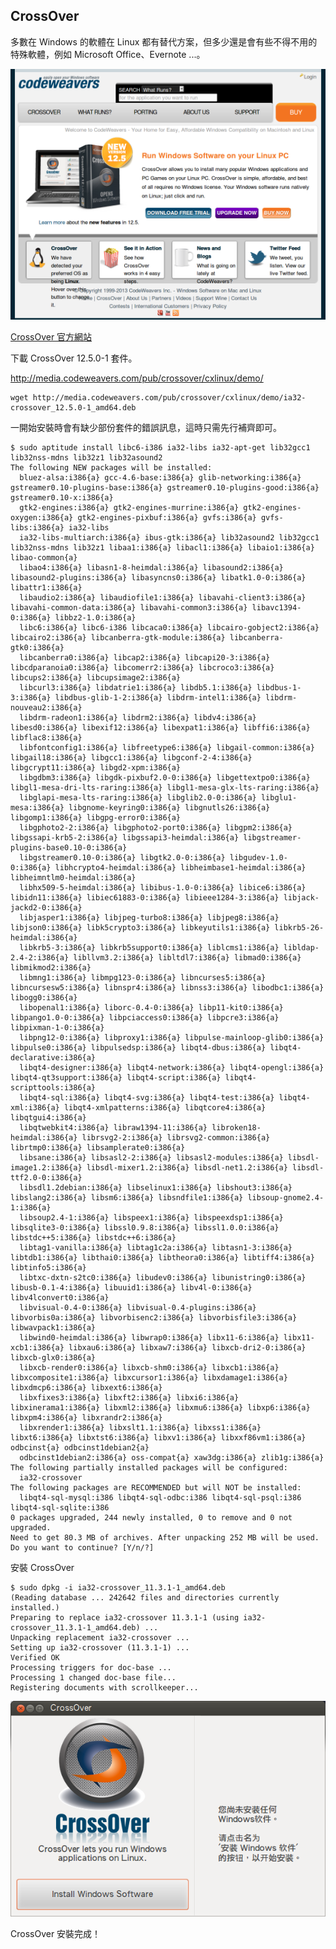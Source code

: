 
## CrossOver

多數在 Windows 的軟體在 Linux 都有替代方案，但多少還是會有些不得不用的特殊軟體，例如 Microsoft Office、Evernote ...。

![2013-09-16-crowser-00.png](imgs/2013-09-16-crowser-00.png "2013-09-16-crowser-00.png")

[CrossOver 官方網站](http://www.codeweavers.com/)

下載 CrossOver 12.5.0-1 套件。

http://media.codeweavers.com/pub/crossover/cxlinux/demo/

	wget http://media.codeweavers.com/pub/crossover/cxlinux/demo/ia32-crossover_12.5.0-1_amd64.deb
 
一開始安裝時會有缺少部份套件的錯誤訊息，這時只需先行補齊即可。

	$ sudo aptitude install libc6-i386 ia32-libs ia32-apt-get lib32gcc1 lib32nss-mdns lib32z1 lib32asound2 
	The following NEW packages will be installed:
	  bluez-alsa:i386{a} gcc-4.6-base:i386{a} glib-networking:i386{a} gstreamer0.10-plugins-base:i386{a} gstreamer0.10-plugins-good:i386{a} gstreamer0.10-x:i386{a} 
	  gtk2-engines:i386{a} gtk2-engines-murrine:i386{a} gtk2-engines-oxygen:i386{a} gtk2-engines-pixbuf:i386{a} gvfs:i386{a} gvfs-libs:i386{a} ia32-libs 
	  ia32-libs-multiarch:i386{a} ibus-gtk:i386{a} lib32asound2 lib32gcc1 lib32nss-mdns lib32z1 libaa1:i386{a} libacl1:i386{a} libaio1:i386{a} libao-common{a} 
	  libao4:i386{a} libasn1-8-heimdal:i386{a} libasound2:i386{a} libasound2-plugins:i386{a} libasyncns0:i386{a} libatk1.0-0:i386{a} libattr1:i386{a} 
	  libaudio2:i386{a} libaudiofile1:i386{a} libavahi-client3:i386{a} libavahi-common-data:i386{a} libavahi-common3:i386{a} libavc1394-0:i386{a} libbz2-1.0:i386{a} 
	  libc6:i386{a} libc6-i386 libcaca0:i386{a} libcairo-gobject2:i386{a} libcairo2:i386{a} libcanberra-gtk-module:i386{a} libcanberra-gtk0:i386{a} 
	  libcanberra0:i386{a} libcap2:i386{a} libcapi20-3:i386{a} libcdparanoia0:i386{a} libcomerr2:i386{a} libcroco3:i386{a} libcups2:i386{a} libcupsimage2:i386{a} 
	  libcurl3:i386{a} libdatrie1:i386{a} libdb5.1:i386{a} libdbus-1-3:i386{a} libdbus-glib-1-2:i386{a} libdrm-intel1:i386{a} libdrm-nouveau2:i386{a} 
	  libdrm-radeon1:i386{a} libdrm2:i386{a} libdv4:i386{a} libesd0:i386{a} libexif12:i386{a} libexpat1:i386{a} libffi6:i386{a} libflac8:i386{a} 
	  libfontconfig1:i386{a} libfreetype6:i386{a} libgail-common:i386{a} libgail18:i386{a} libgcc1:i386{a} libgconf-2-4:i386{a} libgcrypt11:i386{a} libgd2-xpm:i386{a} 
	  libgdbm3:i386{a} libgdk-pixbuf2.0-0:i386{a} libgettextpo0:i386{a} libgl1-mesa-dri-lts-raring:i386{a} libgl1-mesa-glx-lts-raring:i386{a} 
	  libglapi-mesa-lts-raring:i386{a} libglib2.0-0:i386{a} libglu1-mesa:i386{a} libgnome-keyring0:i386{a} libgnutls26:i386{a} libgomp1:i386{a} libgpg-error0:i386{a} 
	  libgphoto2-2:i386{a} libgphoto2-port0:i386{a} libgpm2:i386{a} libgssapi-krb5-2:i386{a} libgssapi3-heimdal:i386{a} libgstreamer-plugins-base0.10-0:i386{a} 
	  libgstreamer0.10-0:i386{a} libgtk2.0-0:i386{a} libgudev-1.0-0:i386{a} libhcrypto4-heimdal:i386{a} libheimbase1-heimdal:i386{a} libheimntlm0-heimdal:i386{a} 
	  libhx509-5-heimdal:i386{a} libibus-1.0-0:i386{a} libice6:i386{a} libidn11:i386{a} libiec61883-0:i386{a} libieee1284-3:i386{a} libjack-jackd2-0:i386{a} 
	  libjasper1:i386{a} libjpeg-turbo8:i386{a} libjpeg8:i386{a} libjson0:i386{a} libk5crypto3:i386{a} libkeyutils1:i386{a} libkrb5-26-heimdal:i386{a} 
	  libkrb5-3:i386{a} libkrb5support0:i386{a} liblcms1:i386{a} libldap-2.4-2:i386{a} libllvm3.2:i386{a} libltdl7:i386{a} libmad0:i386{a} libmikmod2:i386{a} 
	  libmng1:i386{a} libmpg123-0:i386{a} libncurses5:i386{a} libncursesw5:i386{a} libnspr4:i386{a} libnss3:i386{a} libodbc1:i386{a} libogg0:i386{a} 
	  libopenal1:i386{a} liborc-0.4-0:i386{a} libp11-kit0:i386{a} libpango1.0-0:i386{a} libpciaccess0:i386{a} libpcre3:i386{a} libpixman-1-0:i386{a} 
	  libpng12-0:i386{a} libproxy1:i386{a} libpulse-mainloop-glib0:i386{a} libpulse0:i386{a} libpulsedsp:i386{a} libqt4-dbus:i386{a} libqt4-declarative:i386{a} 
	  libqt4-designer:i386{a} libqt4-network:i386{a} libqt4-opengl:i386{a} libqt4-qt3support:i386{a} libqt4-script:i386{a} libqt4-scripttools:i386{a} 
	  libqt4-sql:i386{a} libqt4-svg:i386{a} libqt4-test:i386{a} libqt4-xml:i386{a} libqt4-xmlpatterns:i386{a} libqtcore4:i386{a} libqtgui4:i386{a} 
	  libqtwebkit4:i386{a} libraw1394-11:i386{a} libroken18-heimdal:i386{a} librsvg2-2:i386{a} librsvg2-common:i386{a} librtmp0:i386{a} libsamplerate0:i386{a} 
	  libsane:i386{a} libsasl2-2:i386{a} libsasl2-modules:i386{a} libsdl-image1.2:i386{a} libsdl-mixer1.2:i386{a} libsdl-net1.2:i386{a} libsdl-ttf2.0-0:i386{a} 
	  libsdl1.2debian:i386{a} libselinux1:i386{a} libshout3:i386{a} libslang2:i386{a} libsm6:i386{a} libsndfile1:i386{a} libsoup-gnome2.4-1:i386{a} 
	  libsoup2.4-1:i386{a} libspeex1:i386{a} libspeexdsp1:i386{a} libsqlite3-0:i386{a} libssl0.9.8:i386{a} libssl1.0.0:i386{a} libstdc++5:i386{a} libstdc++6:i386{a} 
	  libtag1-vanilla:i386{a} libtag1c2a:i386{a} libtasn1-3:i386{a} libtdb1:i386{a} libthai0:i386{a} libtheora0:i386{a} libtiff4:i386{a} libtinfo5:i386{a} 
	  libtxc-dxtn-s2tc0:i386{a} libudev0:i386{a} libunistring0:i386{a} libusb-0.1-4:i386{a} libuuid1:i386{a} libv4l-0:i386{a} libv4lconvert0:i386{a} 
	  libvisual-0.4-0:i386{a} libvisual-0.4-plugins:i386{a} libvorbis0a:i386{a} libvorbisenc2:i386{a} libvorbisfile3:i386{a} libwavpack1:i386{a} 
	  libwind0-heimdal:i386{a} libwrap0:i386{a} libx11-6:i386{a} libx11-xcb1:i386{a} libxau6:i386{a} libxaw7:i386{a} libxcb-dri2-0:i386{a} libxcb-glx0:i386{a} 
	  libxcb-render0:i386{a} libxcb-shm0:i386{a} libxcb1:i386{a} libxcomposite1:i386{a} libxcursor1:i386{a} libxdamage1:i386{a} libxdmcp6:i386{a} libxext6:i386{a} 
	  libxfixes3:i386{a} libxft2:i386{a} libxi6:i386{a} libxinerama1:i386{a} libxml2:i386{a} libxmu6:i386{a} libxp6:i386{a} libxpm4:i386{a} libxrandr2:i386{a} 
	  libxrender1:i386{a} libxslt1.1:i386{a} libxss1:i386{a} libxt6:i386{a} libxtst6:i386{a} libxv1:i386{a} libxxf86vm1:i386{a} odbcinst{a} odbcinst1debian2{a} 
	  odbcinst1debian2:i386{a} oss-compat{a} xaw3dg:i386{a} zlib1g:i386{a} 
	The following partially installed packages will be configured:
	  ia32-crossover 
	The following packages are RECOMMENDED but will NOT be installed:
	  libqt4-sql-mysql:i386 libqt4-sql-odbc:i386 libqt4-sql-psql:i386 libqt4-sql-sqlite:i386 
	0 packages upgraded, 244 newly installed, 0 to remove and 0 not upgraded.
	Need to get 80.3 MB of archives. After unpacking 252 MB will be used.
	Do you want to continue? [Y/n/?]

安裝 CrossOver

	$ sudo dpkg -i ia32-crossover_11.3.1-1_amd64.deb 
	(Reading database ... 242642 files and directories currently installed.)
	Preparing to replace ia32-crossover 11.3.1-1 (using ia32-crossover_11.3.1-1_amd64.deb) ...
	Unpacking replacement ia32-crossover ...
	Setting up ia32-crossover (11.3.1-1) ...
	Verified OK
	Processing triggers for doc-base ...
	Processing 1 changed doc-base file...
	Registering documents with scrollkeeper...

![2013-09-16-crowser-01.png](imgs/2013-09-16-crowser-01.png "2013-09-16-crowser-01.png")

CrossOver 安裝完成！

